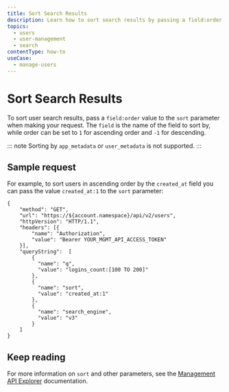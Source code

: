 ```yaml
---
title: Sort Search Results
description: Learn how to sort search results by passing a field:order value to the sort parameter.
topics:
  - users
  - user-management
  - search
contentType: how-to 
useCase:
  - manage-users
---
```

# Sort Search Results

To sort user search results, pass a `field:order` value to the `sort` parameter when making your request. The `field` is the name of the field to sort by, while order can be set to `1` for ascending order and `-1` for descending. 

::: note
Sorting by `app_metadata` or `user_metadata` is not supported.
:::

## Sample request

For example, to sort users in ascending order by the `created_at` field you can pass the value `created_at:1` to the `sort` parameter:

```har
{
    "method": "GET",
    "url": "https://${account.namespace}/api/v2/users",
    "httpVersion": "HTTP/1.1",
    "headers": [{
        "name": "Authorization",
        "value": "Bearer YOUR_MGMT_API_ACCESS_TOKEN"
    }],
    "queryString":  [
        {
          "name": "q",
          "value": "logins_count:[100 TO 200]"
        },
        {
          "name": "sort",
          "value": "created_at:1"
        },
        {
          "name": "search_engine",
          "value": "v3"
        }
    ]
}
```

## Keep reading

For more information on `sort` and other parameters, see the [Management API Explorer](/api/management/v2#!/users/get_users) documentation.

